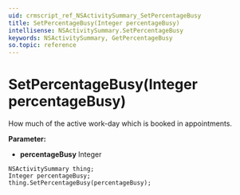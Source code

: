 ```yaml
---
uid: crmscript_ref_NSActivitySummary_SetPercentageBusy
title: SetPercentageBusy(Integer percentageBusy)
intellisense: NSActivitySummary.SetPercentageBusy
keywords: NSActivitySummary, GetPercentageBusy
so.topic: reference
---
```


# SetPercentageBusy(Integer percentageBusy)

How much of the active work-day which is booked in appointments.

**Parameter:** 
 - **percentageBusy** Integer

```crmscript
NSActivitySummary thing;
Integer percentageBusy;
thing.SetPercentageBusy(percentageBusy);
```

